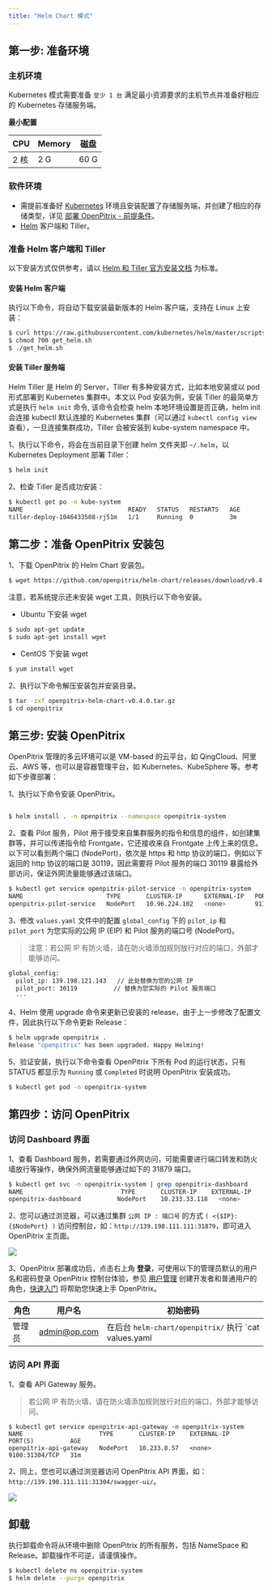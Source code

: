 ```yaml
---
title: "Helm Chart 模式"
---
```


## 第一步: 准备环境

### 主机环境

Kubernetes 模式需要准备 `至少 1 台` 满足最小资源要求的主机节点并准备好相应的 Kubernetes 存储服务端。

**最小配置**

|   CPU  |  Memory |  磁盘  |
|--------|---------|-------|
|  2 核  |    2 G  |  60 G |

### 软件环境

- 需提前准备好 [Kubernetes](https://kubernetes.io/) 环境且安装配置了存储服务端，并创建了相应的存储类型，详见 [部署 OpenPitrix - 前提条件](../installation/installation-guide)。
- [Helm](https://helm.sh/) 客户端和 Tiller。

### 准备 Helm 客户端和 Tiller

以下安装方式仅供参考，请以 [Helm 和 Tiller 官方安装文档](https://github.com/helm/helm/blob/master/docs/install.md#installing-the-helm-client)  为标准。

#### 安装 Helm 客户端

执行以下命令，将自动下载安装最新版本的 Helm 客户端，支持在 Linux 上安装：

```bash
$ curl https://raw.githubusercontent.com/kubernetes/helm/master/scripts/get > get_helm.sh
$ chmod 700 get_helm.sh
$ ./get_helm.sh
```

#### 安装 Tiller 服务端

Helm Tiller 是 Helm 的 Server，Tiller 有多种安装方式，比如本地安装或以 pod 形式部署到 Kubernetes 集群中。本文以 Pod 安装为例，安装 Tiller 的最简单方式是执行 `helm init` 命令, 该命令会检查 helm 本地环境设置是否正确，helm init 会连接 kubectl 默认连接的 Kubernetes 集群（可以通过 `kubectl config view` 查看），一旦连接集群成功，Tiller 会被安装到 kube-system namespace 中。

1、执行以下命令，将会在当前目录下创建 helm 文件夹即 `~/.helm`，以 Kubernetes Deployment 部署 Tiller：

```bash
$ helm init
```

2、检查 Tiller 是否成功安装：

```bash
$ kubectl get po -n kube-system
NAME                             READY   STATUS   RESTARTS   AGE
tiller-deploy-1046433508-rj51m   1/1     Running  0          3m
```

## 第二步：准备 OpenPitrix 安装包

1、下载 OpenPitrix 的 Helm Chart 安装包。

```bash
$ wget https://github.com/openpitrix/helm-chart/releases/download/v0.4.0/openpitrix-helm-chart-v0.4.0.tar.gz
```

注意，若系统提示还未安装 wget 工具，则执行以下命令安装。

- Ubuntu 下安装 wget

```bash
$ sudo apt-get update  
$ sudo apt-get install wget  
```
- CentOS 下安装 wget

```bash
$ yum install wget
```

2、执行以下命令解压安装包并安装目录。

```bash
$ tar -zxf openpitrix-helm-chart-v0.4.0.tar.gz 
$ cd openpitrix
```

## 第三步: 安装 OpenPitrix

OpenPitrix 管理的多云环境可以是 VM-based 的云平台，如 QingCloud、阿里云、AWS 等，也可以是容器管理平台，如 Kubernetes、KubeSphere 等。参考如下步骤部署：

1、执行以下命令安装 OpenPitrix。

```bash

$ helm install . -n openpitrix --namespace openpitrix-system
```


2、查看 Pilot 服务，Pilot 用于接受来自集群服务的指令和信息的组件，如创建集群等，并可以传递指令给 Frontgate，它还接收来自 Frontgate 上传上来的信息。以下可以看到两个端口 (NodePort)，依次是 https 和 http 协议的端口，例如以下返回的 http 协议的端口是 30119，因此需要将 Pilot 服务的端口 30119 暴露给外部访问，保证外网流量能够通过该端口。

```bash
$ kubectl get service openpitrix-pilot-service -n openpitrix-system
NAME                       TYPE       CLUSTER-IP      EXTERNAL-IP   PORT(S)                         AGE
openpitrix-pilot-service   NodePort   10.96.224.102   <none>        9110:31866/TCP, 9114:30119/TCP   5m
```

3、修改 `values.yaml` 文件中的配置 `global_config` 下的 `pilot_ip` 和 `pilot_port` 为您实际的公网 IP (EIP) 和 Pilot 服务的端口号 (NodePort)。

> 注意：若公网 IP 有防火墙，请在防火墙添加规则放行对应的端口，外部才能够访问。

```bash
global_config:
  pilot_ip: 139.198.121.143   // 此处替换为您的公网 IP
  pilot_port: 30119          // 替换为您实际的 Pilot 服务端口
  ···
```

4、Helm 使用 upgrade 命令来更新已安装的 release，由于上一步修改了配置文件，因此执行以下命令更新 Release：

```bash
$ helm upgrade openpitrix .
Release "openpitrix" has been upgraded. Happy Helming!
```

5、验证安装，执行以下命令查看 OpenPitrix 下所有 Pod 的运行状态，只有 STATUS 都显示为 `Running` 或 `Completed` 时说明 OpenPitrix 安装成功。

```bash
$ kubectl get pod -n openpitrix-system 
```

## 第四步：访问 OpenPitrix

### 访问 Dashboard 界面

1、查看 Dashboard 服务，若需要通过外网访问，可能需要进行端口转发和防火墙放行等操作，确保外网流量能够通过如下的 31879 端口。

```bash
$ kubectl get svc -n openpitrix-system | grep openpitrix-dashboard
NAME                           TYPE       CLUSTER-IP    EXTERNAL-IP     PORT(S)               AGE
openpitrix-dashboard          NodePort    10.233.33.118   <none>        80:31879/TCP          4m
```

2、您可以通过浏览器，可以通过集群 `公网 IP : 端口号` 的方式 `( <{$IP}:{$NodePort} )` 访问控制台，如：`http://139.198.111.111:31879`，即可进入 OpenPitrix 主页面。

![](https://pek3b.qingstor.com/kubesphere-docs/png/20190612182143.png)

3、OpenPitrix 部署成功后，点击右上角 **登录**，可使用以下的管理员默认的用户名和密码登录 OpenPitrix 控制台体验，参见 [用户管理](../../user-guide/user-management) 创建开发者和普通用户的角色，[快速入门](../../getting-start/introduction) 将帮助您快速上手 OpenPitrix。


| 角色 |	用户名 |	初始密码 |
|-----|-----|-----|
| 管理员	| admin@op.com 	| 在后台 `helm-chart/openpitrix/` 执行 `cat values.yaml | grep iam_account` 查看密码，强烈建议您登陆后修改初始密码 | 

### 访问 API 界面

1、查看 API Gateway 服务。

> 若公网 IP 有防火墙，请在防火墙添加规则放行对应的端口，外部才能够访问。

```
$ kubectl get service openpitrix-api-gateway -n openpitrix-system
NAME                     TYPE       CLUSTER-IP    EXTERNAL-IP   PORT(S)          AGE
openpitrix-api-gateway   NodePort   10.233.8.57   <none>        9100:31304/TCP   31m
```

2、同上，您也可以通过浏览器访问 OpenPitrix API 界面，如：`http://139.198.111.111:31304/swagger-ui/`。

![](https://pek3b.qingstor.com/kubesphere-docs/png/20190612182534.png)

## 卸载

执行卸载命令将从环境中删除 OpenPitrix 的所有服务，包括 NameSpace 和 Release。卸载操作不可逆，请谨慎操作。

```bash
$ kubectl delete ns openpitrix-system
$ helm delete --purge openpitrix
```